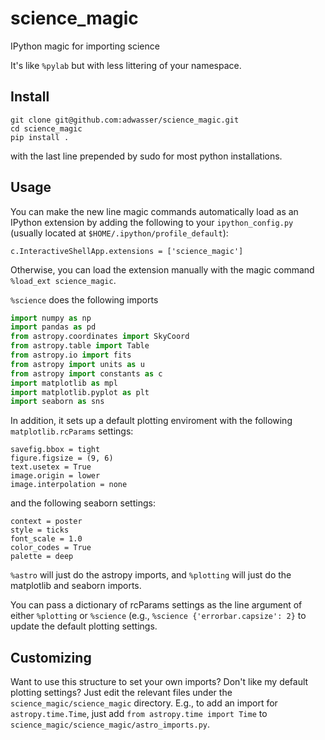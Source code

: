 # science_magic
IPython magic for importing science

It's like `%pylab` but with less littering of your namespace.

## Install
```shell
git clone git@github.com:adwasser/science_magic.git
cd science_magic
pip install .
```
with the last line prepended by sudo for most python installations.

## Usage
You can make the new line magic commands automatically load as an IPython extension by adding the following to your `ipython_config.py` (usually located at `$HOME/.ipython/profile_default`):
```
c.InteractiveShellApp.extensions = ['science_magic']
```
Otherwise, you can load the extension manually with the magic command `%load_ext science_magic`.

`%science` does the following imports
```python
import numpy as np
import pandas as pd
from astropy.coordinates import SkyCoord
from astropy.table import Table
from astropy.io import fits
from astropy import units as u
from astropy import constants as c
import matplotlib as mpl
import matplotlib.pyplot as plt
import seaborn as sns
```

In addition, it sets up a default plotting enviroment with the following `matplotlib.rcParams` settings:
```
savefig.bbox = tight
figure.figsize = (9, 6)
text.usetex = True
image.origin = lower
image.interpolation = none
```
and the following seaborn settings:
```
context = poster
style = ticks
font_scale = 1.0
color_codes = True
palette = deep
```

`%astro` will just do the astropy imports, and `%plotting` will just do the matplotlib and seaborn imports.

You can pass a dictionary of rcParams settings as the line argument of either `%plotting` or `%science` (e.g., `%science {'errorbar.capsize': 2}` to update the default plotting settings.

## Customizing
Want to use this structure to set your own imports?  Don't like my default plotting settings? Just edit the relevant files under the `science_magic/science_magic` directory.  E.g., to add an import for `astropy.time.Time`, just add `from astropy.time import Time` to `science_magic/science_magic/astro_imports.py`.


